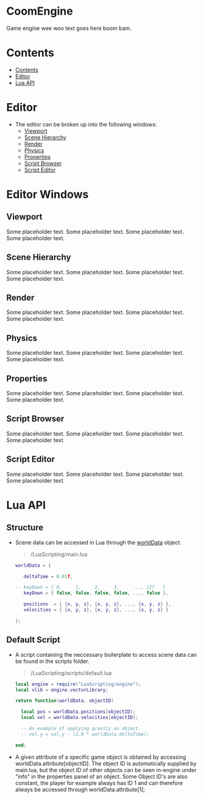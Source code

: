 # CoomEngine

Game engine wee woo text goes here boom bam.

# Contents
- [Contents](#Contents)
- [Editor](#Editor)
- [Lua API](#Lua-API)



# Editor
- The editor can be broken up into the following windows:
    - [Viewport](#Viewport)
    - [Scene Hierarchy](#Scene-Hierarchy)
    - [Render](#Render)
    - [Physics](#Physics)
    - [Properties](#Properties)
    - [Script Browser](#Script-Browser)
    - [Script Editor](#Script-Editor)



# Editor Windows

## Viewport
Some placeholder text.
Some placeholder text.
Some placeholder text.
Some placeholder text.

## Scene Hierarchy
Some placeholder text.
Some placeholder text.
Some placeholder text.
Some placeholder text.

## Render
Some placeholder text.
Some placeholder text.
Some placeholder text.
Some placeholder text.


## Physics
Some placeholder text.
Some placeholder text.
Some placeholder text.
Some placeholder text.


## Properties
Some placeholder text.
Some placeholder text.
Some placeholder text.
Some placeholder text.


## Script Browser
Some placeholder text.
Some placeholder text.
Some placeholder text.
Some placeholder text.


## Script Editor
Some placeholder text.
Some placeholder text.
Some placeholder text.
Some placeholder text.



# Lua API

## Structure

- Scene data can be accessed in Lua through the <u>worldData</u> object.

    > /LuaScripting/main.lua
    ```Lua
    worldData = {

       deltaTime = 0.01f,

    -- keyDown = { 0,     1,     2,     3,     ..., 127   }
       keyDown = { false, false, false, false, ..., false },  

       positions  = { {x, y, z}, {x, y, z}, ..., {x, y, z} },
       velocities = { {x, y, z}, {x, y, z}, ..., {x, y, z} }

    };
    ```


## Default Script
- A script containing the neccessary boilerplate to access scene data can be found in the scripts folder.
    > /LuaScripting/scripts/default.lua

    ```Lua
    local engine = require("LuaScripting/engine");
    local vlib = engine.vectorLibrary;

    return function(worldData, objectID)

      local pos = worldData.positions[objectID];
      local vel = worldData.velocities[objectID];

      -- An example of applying gravity an object.
      -- vel.y = vel.y - (2.0 * worldData.deltaTime);

    end;
    ```
- A given attribute of a specific game object is obtained by accessing worldData.attribute[objectID]. The object ID is automatically supplied by main.lua, but the object ID of other objects can be seen in-engine under "info" in the properties panel of an object. Some Object ID's are also constant, the player for example always has ID 1 and can therefore always be accessed through worldData.attribute[1];


